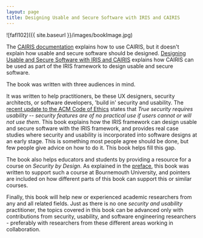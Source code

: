 ```yaml
---
layout: page
title: Designing Usable and Secure Software with IRIS and CAIRIS
---
```


![fafl102]({{ site.baseurl }}/images/bookImage.jpg)

The [CAIRIS documentation](https://cairis.readthedocs.io) explains how to use CAIRIS, but it doesn't explain how usable and secure software should be designed.  [Designing Usable and Secure Software with IRIS and CAIRIS](https://www.springer.com/gb/book/9783319754925) explains how CAIRIS can be used as part of the IRIS framework to design usable and secure software.  

The book was written with three audiences in mind.  

It was written to help practitioners, be these UX designers, security architects, or software developers, 'build in' security and usability. The [recent update to the ACM Code of Ethics](https://cacm.acm.org/magazines/2018/1/223896-acm-code-of-ethics/fulltext) states that *True security requires usability -- security features are of no practical use if users cannot or will not use them*.  This book explains how the IRIS framework can design usable and secure software with the IRIS framework, and provides real case studies where security and usability is incorporated into software designs at an early stage.  This is something most people agree should be done, but few people give advice on how to do it.  This book helps fill this gap.

The book also helps educators and students by providing a resource for a course on *Security by Design*.  As explained in the [preface](https://link.springer.com/content/pdf/bfm%3A978-3-319-75493-2%2F1.pdf), this book was written to support such a course at Bournemouth University, and pointers are included on how different parts of this book can support this or similar courses.

Finally, this book will help new or experienced academic researchers from any and all related fields.  Just as there is no one *security and usability* practitioner, the topics covered in this book can be advanced only with contributions from security, usability, and software engineering researchers - preferably with researchers from these different areas working in collaboration.
